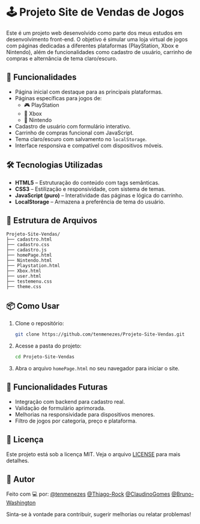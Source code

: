 
# 🕹️ Projeto Site de Vendas de Jogos

Este é um projeto web desenvolvido como parte dos meus estudos em desenvolvimento front-end. O objetivo é simular uma loja virtual de jogos com páginas dedicadas a diferentes plataformas (PlayStation, Xbox e Nintendo), além de funcionalidades como cadastro de usuário, carrinho de compras e alternância de tema claro/escuro.

## 🚀 Funcionalidades

- Página inicial com destaque para as principais plataformas.
- Páginas específicas para jogos de:
  - 🎮 PlayStation
  - 🧩 Xbox
  - 🍄 Nintendo
- Cadastro de usuário com formulário interativo.
- Carrinho de compras funcional com JavaScript.
- Tema claro/escuro com salvamento no `localStorage`.
- Interface responsiva e compatível com dispositivos móveis.

## 🛠️ Tecnologias Utilizadas

- **HTML5** – Estruturação do conteúdo com tags semânticas.
- **CSS3** – Estilização e responsividade, com sistema de temas.
- **JavaScript (puro)** – Interatividade das páginas e lógica do carrinho.
- **LocalStorage** – Armazena a preferência de tema do usuário.

## 📁 Estrutura de Arquivos

```
Projeto-Site-Vendas/
├── cadastro.html
├── cadastro.css
├── cadastro.js
├── homePage.html
├── Nintendo.html
├── Playstation.html
├── Xbox.html
├── user.html
├── testemenu.css
├── theme.css
```

## 📦 Como Usar

1. Clone o repositório:
   ```bash
   git clone https://github.com/tenmenezes/Projeto-Site-Vendas.git
   ```

2. Acesse a pasta do projeto:
   ```bash
   cd Projeto-Site-Vendas
   ```

3. Abra o arquivo `homePage.html` no seu navegador para iniciar o site.

## 🧩 Funcionalidades Futuras

- Integração com backend para cadastro real.
- Validação de formulário aprimorada.
- Melhorias na responsividade para dispositivos menores.
- Filtro de jogos por categoria, preço e plataforma.

## 📄 Licença

Este projeto está sob a licença MIT. Veja o arquivo [LICENSE](LICENSE) para mais detalhes.

## 👤 Autor

Feito com 💻 por:
[@tenmenezes](https://github.com/tenmenezes)
[@Thiago-Rock](https://github.com/Thiago-Rock)
[@ClaudinoGomes](https://github.com/ClaudinoGomes)
[@Bruno-Washington](https://github.com/Bruno-Washington)

Sinta-se à vontade para contribuir, sugerir melhorias ou relatar problemas!

